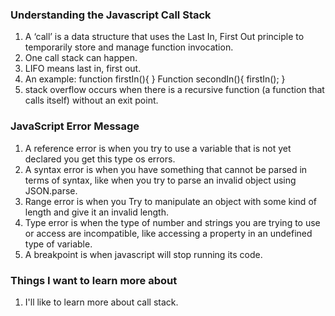 ### Understanding the Javascript Call Stack

1. A ‘call’ is a data structure that uses the Last In, First Out principle to temporarily store and manage function invocation.
2. One call stack can happen.
3. LIFO means last in, first out.
4. An example: 
function firstIn(){
}
Function secondIn(){
      firstIn();
}
5. stack overflow occurs when there is a recursive function (a function that calls itself) without an exit point.

### JavaScript Error Message

1. A reference error is when you try to use a variable that is not yet declared you get this type os errors.
2. A syntax error is when you have something that cannot be parsed in terms of syntax, like when you try to parse an invalid object using JSON.parse.
3. Range error is when you Try to manipulate an object with some kind of length and give it an invalid length.
4. Type error is when the type of number and strings you are trying to use or access are incompatible, like accessing a property in an undefined type of variable.
5. A breakpoint is when javascript will stop running its code.

### Things I want to learn more about

1. I'll like to learn more about call stack. 
